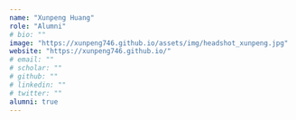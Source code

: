 ```yaml
---
name: "Xunpeng Huang"
role: "Alumni"
# bio: ""
image: "https://xunpeng746.github.io/assets/img/headshot_xunpeng.jpg"
website: "https://xunpeng746.github.io/"
# email: ""
# scholar: ""
# github: ""
# linkedin: ""
# twitter: ""
alumni: true
---
```


